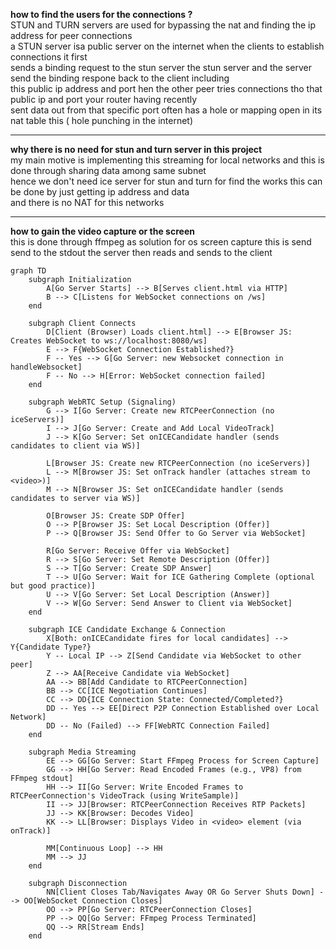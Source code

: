 __how to find the users for the connections ?__\
STUN and TURN servers are used for bypassing the nat and finding the ip address for peer connections\
a STUN server isa public server on the internet when the clients to establish connections it first\
sends a binding request to the stun server the stun server and the server send the binding respone back to the client including\
this public ip address and port hen the other peer tries connections tho that public ip and port your router having recently\
sent data out from that specific port often has a hole or mapping open in its nat table this ( hole punching in the internet)
___

__why there is no need for stun and turn server in this project__\
my main motive is implementing this streaming for local networks and this is done through sharing data among same subnet\
hence we don't need ice server for stun and turn  for find the works this can be done by just getting ip address and data\
and there is no NAT for this networks
___

__how to gain the video capture or the screen__\
this is done through ffmpeg as solution for os screen capture this is send send to the stdout the server then reads and sends to the client

```mermaid
graph TD
    subgraph Initialization
        A[Go Server Starts] --> B[Serves client.html via HTTP]
        B --> C[Listens for WebSocket connections on /ws]
    end

    subgraph Client Connects
        D[Client (Browser) Loads client.html] --> E[Browser JS: Creates WebSocket to ws://localhost:8080/ws]
        E --> F{WebSocket Connection Established?}
        F -- Yes --> G[Go Server: new Websocket connection in handleWebsocket]
        F -- No --> H[Error: WebSocket connection failed]
    end

    subgraph WebRTC Setup (Signaling)
        G --> I[Go Server: Create new RTCPeerConnection (no iceServers)]
        I --> J[Go Server: Create and Add Local VideoTrack]
        J --> K[Go Server: Set onICECandidate handler (sends candidates to client via WS)]

        L[Browser JS: Create new RTCPeerConnection (no iceServers)]
        L --> M[Browser JS: Set onTrack handler (attaches stream to <video>)]
        M --> N[Browser JS: Set onICECandidate handler (sends candidates to server via WS)]

        O[Browser JS: Create SDP Offer]
        O --> P[Browser JS: Set Local Description (Offer)]
        P --> Q[Browser JS: Send Offer to Go Server via WebSocket]

        R[Go Server: Receive Offer via WebSocket]
        R --> S[Go Server: Set Remote Description (Offer)]
        S --> T[Go Server: Create SDP Answer]
        T --> U[Go Server: Wait for ICE Gathering Complete (optional but good practice)]
        U --> V[Go Server: Set Local Description (Answer)]
        V --> W[Go Server: Send Answer to Client via WebSocket]
    end

    subgraph ICE Candidate Exchange & Connection
        X[Both: onICECandidate fires for local candidates] --> Y{Candidate Type?}
        Y -- Local IP --> Z[Send Candidate via WebSocket to other peer]
        Z --> AA[Receive Candidate via WebSocket]
        AA --> BB[Add Candidate to RTCPeerConnection]
        BB --> CC[ICE Negotiation Continues]
        CC --> DD{ICE Connection State: Connected/Completed?}
        DD -- Yes --> EE[Direct P2P Connection Established over Local Network]
        DD -- No (Failed) --> FF[WebRTC Connection Failed]
    end

    subgraph Media Streaming
        EE --> GG[Go Server: Start FFmpeg Process for Screen Capture]
        GG --> HH[Go Server: Read Encoded Frames (e.g., VP8) from FFmpeg stdout]
        HH --> II[Go Server: Write Encoded Frames to RTCPeerConnection's VideoTrack (using WriteSample)]
        II --> JJ[Browser: RTCPeerConnection Receives RTP Packets]
        JJ --> KK[Browser: Decodes Video]
        KK --> LL[Browser: Displays Video in <video> element (via onTrack)]

        MM[Continuous Loop] --> HH
        MM --> JJ
    end

    subgraph Disconnection
        NN[Client Closes Tab/Navigates Away OR Go Server Shuts Down] --> OO[WebSocket Connection Closes]
        OO --> PP[Go Server: RTCPeerConnection Closes]
        PP --> QQ[Go Server: FFmpeg Process Terminated]
        QQ --> RR[Stream Ends]
    end
```
